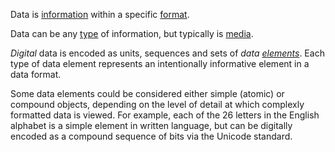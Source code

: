 Data is [information](https://github.com/gcassel/Modular-Organization-Terminology/blob/master/terms/information.md) within a specific [format](https://github.com/gcassel/Modular-Organization-Terminology/blob/master/terms/format.md).  
 
Data can be any [type](https://github.com/gcassel/Modular-Organization-Terminology/blob/master/terms/type.md) of information, but typically is [media](https://github.com/gcassel/Modular-Organization-Terminology/blob/master/terms/media.md). 
 
*Digital* data is encoded as units, sequences and sets of *data [elements](https://github.com/gcassel/Modular-Organization-Terminology/blob/master/terms/element.md)*.  Each type of data element represents an intentionally informative element in a data format.  

Some data elements could be considered either simple (atomic) or compound objects, depending on the level of detail at which complexly formatted data is viewed.  For example, each of the 26 letters in the English alphabet is a simple element in written language, but can be digitally encoded as a compound sequence of bits via the Unicode standard.  
